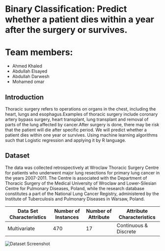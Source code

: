 # Binary Classification: Predict whether a patient dies within a year after the surgery or survives.
# Team members:
* Ahmed Khaled
* Abdullah Elsayed
* Abdullah Darwesh
* Mohamed omar

## Introduction
Thoracic surgery refers to operations on organs in the chest, including the heart, lungs and esophagus.Examples of thoracic surgery include coronary artery bypass surgery, heart transplant, lung transplant and removal of parts of the lung affected by cancer.After surgery is done, there may be risk that the patient will die after specific period. We will predict whether a patient dies within one year or survives. Using machine learning algorithms such that Logistic regression and applying it by R language.
## Dataset
The data was collected retrospectively at Wroclaw Thoracic Surgery Centre for patients who underwent major lung resections for primary lung cancer in the years 2007-2011. The Centre is associated with the Department of Thoracic Surgery of the Medical University of Wroclaw and Lower-Silesian Centre for Pulmonary Diseases, Poland, while the research database constitutes a part of the National Lung Cancer Registry, administered by the Institute of Tuberculosis and Pulmonary Diseases in Warsaw, Poland.

| Data Set Characteristics| Number of Instances|Number of Attribute|Attribute Characteristics|
|---|---|---|---|
| Multivariate|470|17|Continuous & Discrete|

![Dataset Screenshot](22.png)

